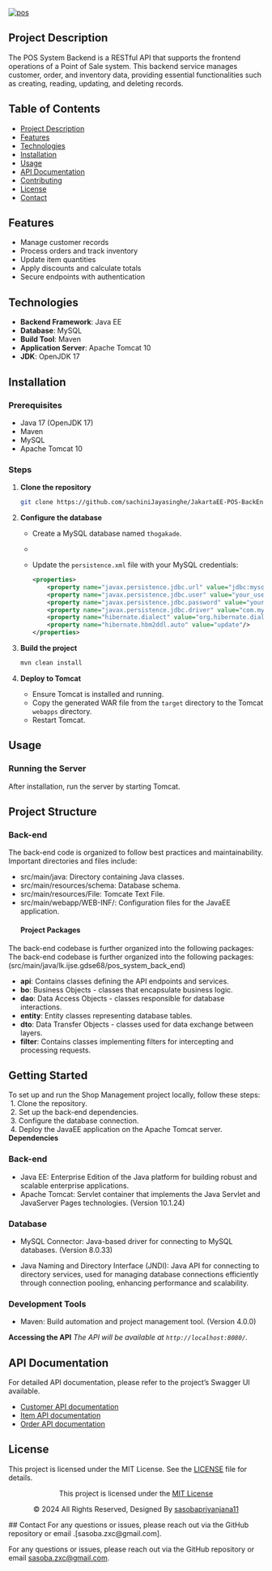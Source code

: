 <a href="https://git.io/typing-svg"><img src="https://readme-typing-svg.herokuapp.com?font=Fira+Code&weight=600&size=50&pause=1000&center=true&vCenter=true&color=green&width=835&height=70&lines=POS+SYSTEM+BACKEND" alt="pos" /></a>
## Project Description
The POS System Backend is a RESTful API that supports the frontend operations of a Point of Sale system. This backend service manages customer, order, and inventory data, providing essential functionalities such as creating, reading, updating, and deleting records.
## Table of Contents
- [Project Description](#project-description)
- [Features](#features)
- [Technologies](#technologies)
- [Installation](#installation)
- [Usage](#usage)
- [API Documentation](#api-documentation)
- [Contributing](#contributing)
- [License](#license)
- [Contact](#contact)
## Features
- Manage customer records
- Process orders and track inventory
- Update item quantities
- Apply discounts and calculate totals
- Secure endpoints with authentication
## Technologies
- **Backend Framework**: Java EE
- **Database**: MySQL
- **Build Tool**: Maven
- **Application Server**: Apache Tomcat 10
- **JDK**: OpenJDK 17
## Installation
### Prerequisites
- Java 17 (OpenJDK 17)
- Maven
- MySQL
- Apache Tomcat 10  
### Steps
1. **Clone the repository**
   ```bash
   git clone https://github.com/sachiniJayasinghe/JakartaEE-POS-BackEnd.git
2. **Configure the database**
   - Create a MySQL database named `thogakade`.
   - 
   - Update the `persistence.xml` file with your MySQL credentials:
     
     ```xml
     <properties>
         <property name="javax.persistence.jdbc.url" value="jdbc:mysql://localhost:3306/thogakade"/>
         <property name="javax.persistence.jdbc.user" value="your_username"/>
         <property name="javax.persistence.jdbc.password" value="your_password"/>
         <property name="javax.persistence.jdbc.driver" value="com.mysql.cj.jdbc.Driver"/>
         <property name="hibernate.dialect" value="org.hibernate.dialect.MySQL8Dialect"/>
         <property name="hibernate.hbm2ddl.auto" value="update"/>
     </properties>
     ```
3. **Build the project**
   ```bash
   mvn clean install
4. **Deploy to Tomcat**
   
   - Ensure Tomcat is installed and running.
    - Copy the generated WAR file from the `target` directory to the Tomcat `webapps` directory.
    - Restart Tomcat.
## Usage
### Running the Server
After installation, run the server by starting Tomcat.
## Project Structure
   ### Back-end
   The back-end code is organized to follow best practices and maintainability. Important directories and files include:
   
- src/main/java: Directory containing Java classes.
- src/main/resources/schema: Database schema.
- src/main/resources/File: Tomcate Text File.
- src/main/webapp/WEB-INF/: Configuration files for the JavaEE application.
   #### Project Packages
The back-end codebase is further organized into the following packages:
The back-end codebase is further organized into the following packages:
(src/main/java/lk.ijse.gdse68/pos_system_back_end)
- **api**: Contains classes defining the API endpoints and services.
- **bo**: Business Objects - classes that encapsulate business logic.
- **dao**: Data Access Objects - classes responsible for database interactions.
- **entity**: Entity classes representing database tables.
- **dto**: Data Transfer Objects - classes used for data exchange between layers.
- **filter**: Contains classes implementing filters for intercepting and processing requests.
## Getting Started
To set up and run the Shop Management project locally, follow these steps:
&nbsp;1. Clone the repository.  
&nbsp;2. Set up the back-end dependencies.  
&nbsp;3. Configure the database connection.  
&nbsp;4. Deploy the JavaEE application on the Apache Tomcat server.
**Dependencies**
### Back-end
* Java EE: Enterprise Edition of the Java platform for building robust and scalable enterprise applications.
* Apache Tomcat: Servlet container that implements the Java Servlet and JavaServer Pages technologies. (Version 10.1.24)
### Database
* MySQL Connector: Java-based driver for connecting to MySQL databases. (Version 8.0.33)
  
* Java Naming and Directory Interface (JNDI): Java API for connecting to directory services, used for managing database connections efficiently through connection pooling, enhancing performance and scalability.
### Development Tools
* Maven: Build automation and project management tool. (Version 4.0.0)
 
**Accessing the API**
*The API will be available at `http://localhost:8080/`.*
## API Documentation
For detailed API documentation, please refer to the project’s Swagger UI available.
- [Customer API documentation](https://documenter.getpostman.com/view/35385718/2sA3s1nrTc)
- [Item API documentation](https://documenter.getpostman.com/view/35385718/2sA3rzLZ3N)
- [Order API documentation](https://documenter.getpostman.com/view/35386302/2sA3s1mrUM)
## License
This project is licensed under the MIT License. See the [LICENSE](LICENSE) file for details.
<div align="center">
    <p>This project is licensed under the <a href="LICENSE">MIT License</a></p>
    <p>© 2024 All Rights Reserved, Designed By <a href="https://github.com/sasobapriyanjana11">sasobapriyanjana11</a></p>
</div>
   ## Contact
    For any questions or issues, please reach out via the GitHub repository or email .[sasoba.zxc@gmail.com].
  
   For any questions or issues, please reach out via the GitHub repository or email [sasoba.zxc@gmail.com](mailto:sasoba.zxc@gmail.com).
